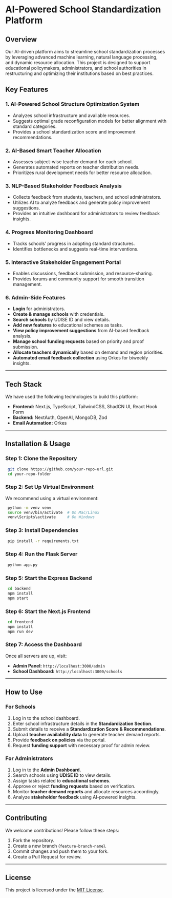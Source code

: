 # AI-Powered School Standardization Platform

## Overview
Our AI-driven platform aims to streamline school standardization processes by leveraging advanced machine learning, natural language processing, and dynamic resource allocation. This project is designed to support educational policymakers, administrators, and school authorities in restructuring and optimizing their institutions based on best practices.

## Key Features
### 1. **AI-Powered School Structure Optimization System**
   - Analyzes school infrastructure and available resources.
   - Suggests optimal grade reconfiguration models for better alignment with standard categories.
   - Provides a school standardization score and improvement recommendations.

### 2. **AI-Based Smart Teacher Allocation**
   - Assesses subject-wise teacher demand for each school.
   - Generates automated reports on teacher distribution needs.
   - Prioritizes rural development needs for better resource allocation.

### 3. **NLP-Based Stakeholder Feedback Analysis**
   - Collects feedback from students, teachers, and school administrators.
   - Utilizes AI to analyze feedback and generate policy improvement suggestions.
   - Provides an intuitive dashboard for administrators to review feedback insights.

### 4. **Progress Monitoring Dashboard**
   - Tracks schools’ progress in adopting standard structures.
   - Identifies bottlenecks and suggests real-time interventions.

### 5. **Interactive Stakeholder Engagement Portal**
   - Enables discussions, feedback submission, and resource-sharing.
   - Provides forums and community support for smooth transition management.

### 6. **Admin-Side Features**
   - **Login** for administrators.
   - **Create & manage schools** with credentials.
   - **Search schools** by UDISE ID and view details.
   - **Add new features** to educational schemes as tasks.
   - **View policy improvement suggestions** from AI-based feedback analysis.
   - **Manage school funding requests** based on priority and proof submission.
   - **Allocate teachers dynamically** based on demand and region priorities.
   - **Automated email feedback collection** using Orkes for biweekly insights.

---

## Tech Stack
We have used the following technologies to build this platform:
- **Frontend:** Next.js, TypeScript, TailwindCSS, ShadCN UI, React Hook Form
- **Backend:** NextAuth, OpenAI, MongoDB, Zod
- **Email Automation:** Orkes

---

## Installation & Usage
### **Step 1: Clone the Repository**
```sh
 git clone https://github.com/your-repo-url.git
 cd your-repo-folder
```

### **Step 2: Set Up Virtual Environment**
We recommend using a virtual environment:
```sh
 python -m venv venv
 source venv/bin/activate  # On Mac/Linux
 venv\Scripts\activate     # On Windows
```

### **Step 3: Install Dependencies**
```sh
 pip install -r requirements.txt
```

### **Step 4: Run the Flask Server**
```sh
 python app.py
```

### **Step 5: Start the Express Backend**
```sh
 cd backend
 npm install
 npm start
```

### **Step 6: Start the Next.js Frontend**
```sh
 cd frontend
 npm install
 npm run dev
```

### **Step 7: Access the Dashboard**
Once all servers are up, visit:
- **Admin Panel:** `http://localhost:3000/admin`
- **School Dashboard:** `http://localhost:3000/schools`

---

## How to Use
### **For Schools**
1. Log in to the school dashboard.
2. Enter school infrastructure details in the **Standardization Section**.
3. Submit details to receive a **Standardization Score & Recommendations**.
4. Upload **teacher availability data** to generate teacher demand reports.
5. Provide **feedback on policies** via the portal.
6. Request **funding support** with necessary proof for admin review.

### **For Administrators**
1. Log in to the **Admin Dashboard**.
2. Search schools using **UDISE ID** to view details.
3. Assign tasks related to **educational schemes**.
4. Approve or reject **funding requests** based on verification.
5. Monitor **teacher demand reports** and allocate resources accordingly.
6. Analyze **stakeholder feedback** using AI-powered insights.

---

## Contributing
We welcome contributions! Please follow these steps:
1. Fork the repository.
2. Create a new branch (`feature-branch-name`).
3. Commit changes and push them to your fork.
4. Create a Pull Request for review.

---

## License
This project is licensed under the [MIT License](LICENSE).

